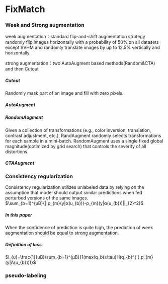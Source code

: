 # FixMatch
### Week and Strong augmentation
week augmentation：standard flip-and-shift augmentation strategy  
randomly flip images horizontally with a probability of 50% on all datasets except SVHM and randomly translate images by up to 12.5% vertically and horizontally  

strong augmentation：two AutoAugment based methods(Random&CTA) and then Cutout  
##### Cutout
Randomly mask part of an image and fill with zero pixels.
##### AutoAugment

##### RandomAugment
Given a collection of transformations (e.g., color inversion, translation, contrast adjustment, etc.),
RandAugment randomly selects transformations for each sample in a mini-batch. RandomAugment uses a single fixed global magnitude(optimized by grid search) that controls the severity of all distortions. 

##### CTAAugment

### Consistency regularization
Consistency regularization utilizes unlabeled data by relying on the assumption that model should output similar predictions when fed perturbed versions of the same images.  
$\sum_{b=1}^{µB}{||p_{m}(y|α(u_{b}))-p_{m}(y|α(u_{b}))||_{2}^2}$

##### In this paper
When the confidence of prediction is quite high, the prediction of week augmentation should be equal to strong augmentation.  
##### Definition of loss

$l_{u}=\frac{1}{μB}\sum_{b=1}^{μB}{1(max(q_b)≥\tau)H(q_{b}^{'},p_{m}(y|A(u_{b})))}$


### pseudo-labeling

